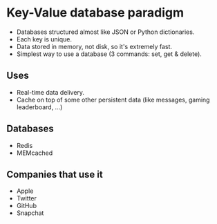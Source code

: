 # Key-Value database paradigm

- Databases structured almost like JSON or Python dictionaries.
- Each key is unique.
- Data stored in memory, not disk, so it's extremely fast.
- Simplest way to use a database (3 commands: set, get & delete).

## Uses

- Real-time data delivery.
- Cache on top of some other persistent data (like messages, gaming leaderboard, ...)

## Databases

- Redis
- MEMcached

## Companies that use it

- Apple
- Twitter
- GitHub
- Snapchat
